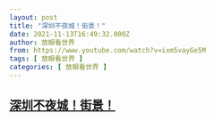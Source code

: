 ```yaml
---
layout: post
title: "深圳不夜城！街景！"
date: 2021-11-13T16:49:32.000Z
author: 放眼看世界
from: https://www.youtube.com/watch?v=ixm5vayGe5M
tags: [ 放眼看世界 ]
categories: [ 放眼看世界 ]
---
```

<!--1636822172000-->
[深圳不夜城！街景！](https://www.youtube.com/watch?v=ixm5vayGe5M)
------

<div>

</div>
